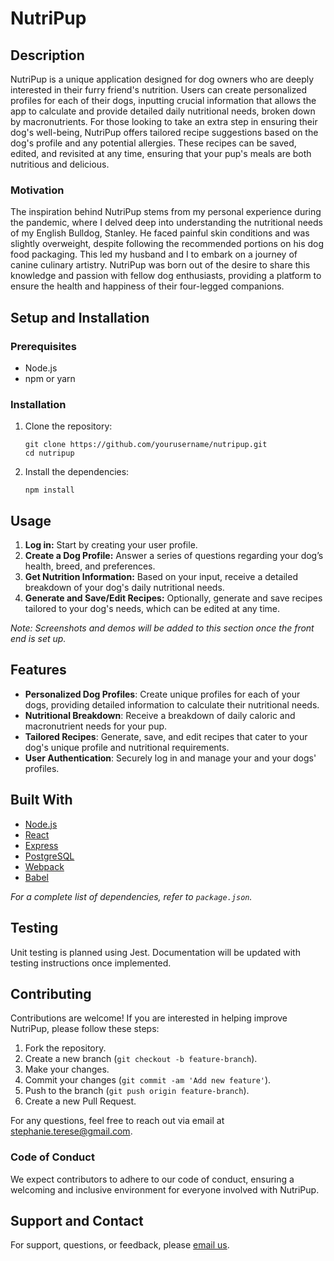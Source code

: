 # NutriPup

## Description

NutriPup is a unique application designed for dog owners who are deeply interested in their furry friend's nutrition. Users can create personalized profiles for each of their dogs, inputting crucial information that allows the app to calculate and provide detailed daily nutritional needs, broken down by macronutrients. For those looking to take an extra step in ensuring their dog's well-being, NutriPup offers tailored recipe suggestions based on the dog's profile and any potential allergies. These recipes can be saved, edited, and revisited at any time, ensuring that your pup's meals are both nutritious and delicious.

### Motivation

The inspiration behind NutriPup stems from my personal experience during the pandemic, where I delved deep into understanding the nutritional needs of my English Bulldog, Stanley. He faced painful skin conditions and was slightly overweight, despite following the recommended portions on his dog food packaging. This led my husband and I to embark on a journey of canine culinary artistry. NutriPup was born out of the desire to share this knowledge and passion with fellow dog enthusiasts, providing a platform to ensure the health and happiness of their four-legged companions.

## Setup and Installation

### Prerequisites
- Node.js
- npm or yarn

### Installation
1. Clone the repository:
   ```
   git clone https://github.com/yourusername/nutripup.git
   cd nutripup
   ```
2. Install the dependencies:
   ```
   npm install
   ```

## Usage

1. **Log in:** Start by creating your user profile.
2. **Create a Dog Profile:** Answer a series of questions regarding your dog’s health, breed, and preferences.
3. **Get Nutrition Information:** Based on your input, receive a detailed breakdown of your dog's daily nutritional needs.
4. **Generate and Save/Edit Recipes:** Optionally, generate and save recipes tailored to your dog's needs, which can be edited at any time.

*Note: Screenshots and demos will be added to this section once the front end is set up.*

## Features

- **Personalized Dog Profiles**: Create unique profiles for each of your dogs, providing detailed information to calculate their nutritional needs.
- **Nutritional Breakdown**: Receive a breakdown of daily caloric and macronutrient needs for your pup.
- **Tailored Recipes**: Generate, save, and edit recipes that cater to your dog's unique profile and nutritional requirements.
- **User Authentication**: Securely log in and manage your and your dogs' profiles.

## Built With

- [Node.js](https://nodejs.org/)
- [React](https://reactjs.org/)
- [Express](https://expressjs.com/)
- [PostgreSQL](https://www.postgresql.org/)
- [Webpack](https://webpack.js.org/)
- [Babel](https://babeljs.io/)

*For a complete list of dependencies, refer to `package.json`.*

## Testing
Unit testing is planned using Jest. Documentation will be updated with testing instructions once implemented.

## Contributing
Contributions are welcome! If you are interested in helping improve NutriPup, please follow these steps:

1. Fork the repository.
2. Create a new branch (`git checkout -b feature-branch`).
3. Make your changes.
4. Commit your changes (`git commit -am 'Add new feature'`).
5. Push to the branch (`git push origin feature-branch`).
6. Create a new Pull Request.

For any questions, feel free to reach out via email at [stephanie.terese@gmail.com](mailto:stephanie.terese@gmail.com).

### Code of Conduct

We expect contributors to adhere to our code of conduct, ensuring a welcoming and inclusive environment for everyone involved with NutriPup.

## Support and Contact

For support, questions, or feedback, please [email us](mailto:stephanie.terese@gmail.com).
